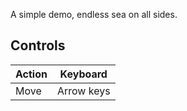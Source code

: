 A simple demo, endless sea on all sides.

## Controls
|Action|Keyboard|
|---|---|
|Move|Arrow keys|
